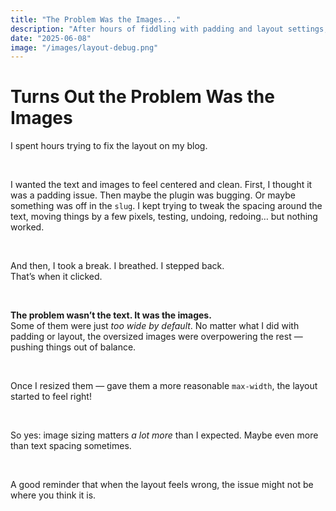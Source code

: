 ```yaml
---
title: "The Problem Was the Images..."
description: "After hours of fiddling with padding and layout settings, I realized the issue wasn’t what I thought."
date: "2025-06-08"
image: "/images/layout-debug.png"
---
```


# Turns Out the Problem Was the Images

I spent hours trying to fix the layout on my blog.

&nbsp;

I wanted the text and images to feel centered and clean. First, I thought it was a padding issue. Then maybe the plugin was bugging. Or maybe something was off in the `slug`. I kept trying to tweak the spacing around the text, moving things by a few pixels, testing, undoing, redoing… but nothing worked.

&nbsp;

And then, I took a break. I breathed. I stepped back.  
That’s when it clicked.

&nbsp;

**The problem wasn’t the text. It was the images.**  
Some of them were just *too wide by default*. No matter what I did with padding or layout, the oversized images were overpowering the rest — pushing things out of balance.

&nbsp;

Once I resized them — gave them a more reasonable `max-width`, the layout started to feel right!  

&nbsp;

So yes: image sizing matters *a lot more* than I expected. Maybe even more than text spacing sometimes.  

&nbsp;

A good reminder that when the layout feels wrong, the issue might not be where you think it is.
